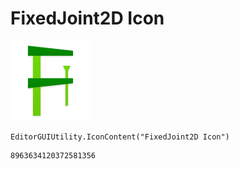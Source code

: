 # FixedJoint2D Icon
![](/img/FixedJoint2D%20Icon.png)

``` CSharp
EditorGUIUtility.IconContent("FixedJoint2D Icon")
```
```
8963634120372581356
```
